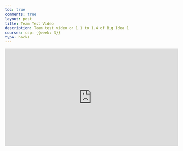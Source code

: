 ```yaml
---
toc: true
comments: true
layout: post
title: Team Test Video
description: Team test video on 1.1 to 1.4 of Big Idea 1
courses: csp: {{week: 3}}
type: hacks
---
```

<iframe width="560" height="315" src="https://www.youtube.com/embed/WJpFnEB1c88?si=yoS5dq_ZfRyySGpB" title="YouTube video player" frameborder="0" allow="accelerometer; autoplay; clipboard-write; encrypted-media; gyroscope; picture-in-picture; web-share" allowfullscreen></iframe>